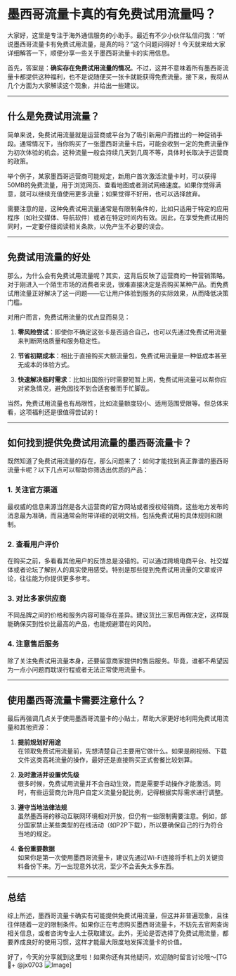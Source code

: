 # 墨西哥流量卡真的有免费试用流量吗？

大家好，这里是专注于海外通信服务的小助手。最近有不少小伙伴私信问我：“听说墨西哥流量卡有免费试用流量，是真的吗？”这个问题问得好！今天就来给大家详细解答一下，顺便分享一些关于墨西哥流量卡的实用信息。

首先，答案是：**确实存在免费试用流量的情况**。不过，这并不意味着所有墨西哥流量卡都提供这种福利，也不是说随便买一张卡就能获得免费流量。接下来，我将从几个方面为大家解读这个现象，并给出一些建议。

---

## 什么是免费试用流量？

简单来说，免费试用流量就是运营商或平台为了吸引新用户而推出的一种促销手段。通常情况下，当你购买了一张墨西哥流量卡后，可能会收到一定的免费流量作为初次体验的机会。这种流量一般会持续几天到几周不等，具体时长取决于运营商的政策。

举个例子，某家墨西哥运营商可能规定，新用户首次激活流量卡时，可以获得50MB的免费流量，用于浏览网页、查看地图或者测试网络速度。如果你觉得满意，就可以继续充值使用更多流量；如果觉得不好用，也可以选择放弃。

需要注意的是，这种免费试用流量通常是有限制条件的，比如只适用于特定的应用程序（如社交媒体、导航软件）或者在特定时间内有效。因此，在享受免费试用的同时，一定要仔细阅读相关条款，以免产生不必要的误会。

---

## 免费试用流量的好处

那么，为什么会有免费试用流量呢？其实，这背后反映了运营商的一种营销策略。对于刚进入一个陌生市场的消费者来说，很难直接决定是否购买某种产品。而免费试用流量正好解决了这一问题——它让用户体验到服务的实际效果，从而降低决策门槛。

对用户而言，免费试用流量的优点显而易见：

1. **零风险尝试**：即使你不确定这张卡是否适合自己，也可以先通过免费试用流量来判断网络质量和服务稳定性。
   
2. **节省初期成本**：相比于直接购买大额流量包，免费试用流量是一种低成本甚至无成本的体验方式。
   
3. **快速解决临时需求**：比如出国旅行时需要短暂上网，免费试用流量可以帮你应对紧急情况，避免因找不到合适套餐而手忙脚乱。

当然，免费试用流量也有局限性，比如流量额度较小、适用范围受限等。但总体来看，这项福利还是很值得尝试的！

---

## 如何找到提供免费试用流量的墨西哥流量卡？

既然知道了免费试用流量的存在，那么问题来了：如何才能找到真正靠谱的墨西哥流量卡呢？以下几点可以帮助你筛选出优质的产品：

### 1. 关注官方渠道
最权威的信息来源当然是各大运营商的官方网站或者授权经销商。这些地方发布的消息最为准确，而且通常会附带详细的说明文档，包括免费试用的具体规则和限制。

### 2. 查看用户评价
在购买之前，多看看其他用户的反馈总是没错的。可以通过跨境电商平台、社交媒体或者论坛了解别人的真实使用感受。特别是那些提到免费试用流量的文章或评论，往往能为你提供更多参考。

### 3. 对比多家供应商
不同品牌之间的价格和服务内容可能存在差异。建议货比三家后再做决定，这样既能确保买到性价比最高的产品，也能规避潜在的风险。

### 4. 注意售后服务
除了关注免费试用流量本身，还要留意商家提供的售后服务。毕竟，谁都不希望因为一点小问题而耽误行程或者无法正常使用流量卡。

---

## 使用墨西哥流量卡需要注意什么？

最后再强调几点关于使用墨西哥流量卡的小贴士，帮助大家更好地利用免费试用流量和其他资源：

1. **提前规划好用途**  
   在领取免费试用流量前，先想清楚自己主要用它做什么。如果是刷视频、下载文件这类高耗流量的操作，最好还是直接购买正式套餐比较划算。

2. **及时激活并设置优先级**  
   很多时候，免费试用流量并不会自动生效，而是需要手动操作才能激活。同时，有些运营商允许用户自定义流量分配比例，记得根据实际需求进行调整。

3. **遵守当地法律法规**  
   虽然墨西哥的移动互联网环境相对开放，但仍有一些限制需要注意。例如，部分国家禁止某些类型的在线活动（如P2P下载），所以要确保自己的行为符合当地的规定。

4. **备份重要数据**  
   如果你是第一次使用墨西哥流量卡，建议先通过Wi-Fi连接将手机上的关键资料备份下来。万一出现意外状况，至少不会丢失太多东西。

---

## 总结

综上所述，墨西哥流量卡确实有可能提供免费试用流量，但这并非普遍现象，且往往伴随着一定的限制条件。如果你正在考虑购买墨西哥流量卡，不妨先去官网查询相关信息，或者咨询专业人士获取建议。此外，无论是否选择了免费试用流量，都要养成良好的使用习惯，这样才能最大限度地发挥流量卡的价值。

好了，今天的分享就到这里啦！如果你还有其他疑问，欢迎随时留言讨论哦～[TG💪+ @jx0703 ![Image](https://github.com/user-attachments/assets/dbca1d08-cadb-493c-b0ec-ad6f7a83f270)]